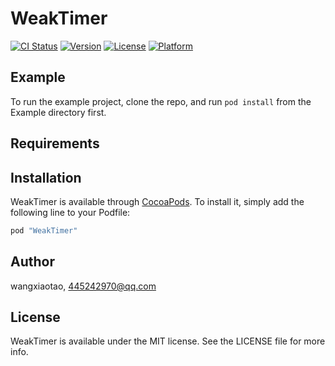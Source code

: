 # WeakTimer

[![CI Status](http://img.shields.io/travis/wangxiaotao/WeakTimer.svg?style=flat)](https://travis-ci.org/wangxiaotao/WeakTimer)
[![Version](https://img.shields.io/cocoapods/v/WeakTimer.svg?style=flat)](http://cocoapods.org/pods/WeakTimer)
[![License](https://img.shields.io/cocoapods/l/WeakTimer.svg?style=flat)](http://cocoapods.org/pods/WeakTimer)
[![Platform](https://img.shields.io/cocoapods/p/WeakTimer.svg?style=flat)](http://cocoapods.org/pods/WeakTimer)

## Example

To run the example project, clone the repo, and run `pod install` from the Example directory first.

## Requirements

## Installation

WeakTimer is available through [CocoaPods](http://cocoapods.org). To install
it, simply add the following line to your Podfile:

```ruby
pod "WeakTimer"
```

## Author

wangxiaotao, 445242970@qq.com

## License

WeakTimer is available under the MIT license. See the LICENSE file for more info.
